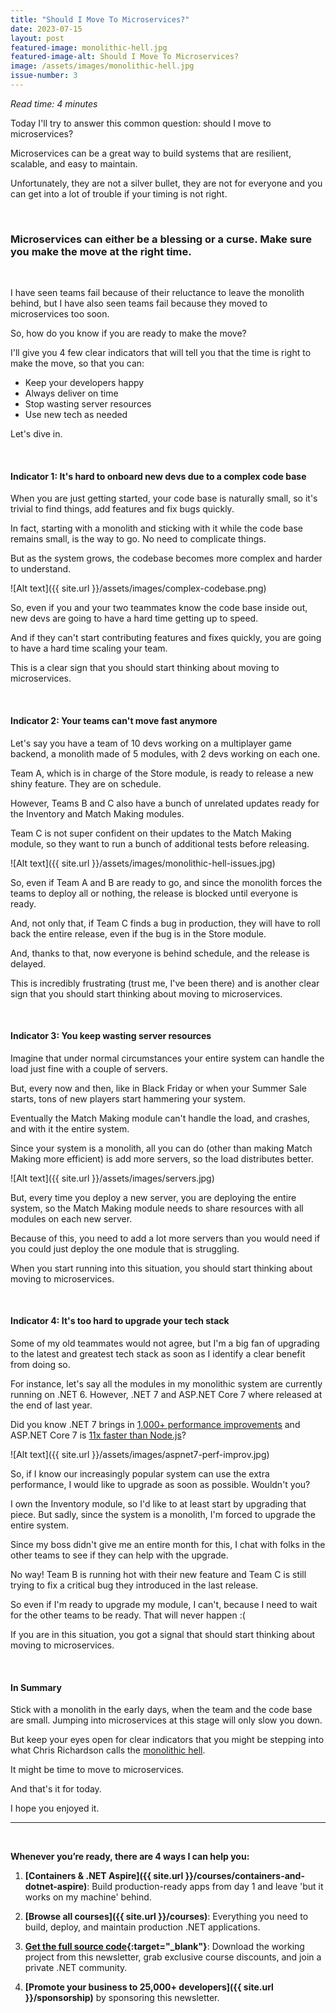 ```yaml
---
title: "Should I Move To Microservices?"
date: 2023-07-15
layout: post
featured-image: monolithic-hell.jpg
featured-image-alt: Should I Move To Microservices?
image: /assets/images/monolithic-hell.jpg
issue-number: 3
---
```


*Read time: 4 minutes*

Today I'll try to answer this common question: should I move to microservices?

Microservices can be a great way to build systems that are resilient, scalable, and easy to maintain. 

Unfortunately, they are not a silver bullet, they are not for everyone and you can get into a lot of trouble if your timing is not right.

<br/>

### **Microservices can either be a blessing or a curse. Make sure you make the move at the right time.**

<br/>

I have seen teams fail because of their reluctance to leave the monolith behind, but I have also seen teams fail because they moved to microservices too soon.

So, how do you know if you are ready to make the move?

I'll give you 4 few clear indicators that will tell you that the time is right to make the move, so that you can:

* Keep your developers happy
* Always deliver on time
* Stop wasting server resources
* Use new tech as needed

Let's dive in.

<br/>

#### **Indicator 1: It's hard to onboard new devs due to a complex code base**
When you are just getting started, your code base is naturally small, so it's trivial to find things, add features and fix bugs quickly.

In fact, starting with a monolith and sticking with it while the code base remains small, is the way to go. No need to complicate things.

But as the system grows, the codebase becomes more complex and harder to understand. 

![Alt text]({{ site.url }}/assets/images/complex-codebase.png)

So, even if you and your two teammates know the code base inside out, new devs are going to have a hard time getting up to speed.

And if they can't start contributing features and fixes quickly, you are going to have a hard time scaling your team.

This is a clear sign that you should start thinking about moving to microservices.

<br/>

#### **Indicator 2: Your teams can't move fast anymore**
Let's say you have a team of 10 devs working on a multiplayer game backend, a monolith made of 5 modules, with 2 devs working on each one.

Team A, which is in charge of the Store module, is ready to release a new shiny feature. They are on schedule.

However, Teams B and C also have a bunch of unrelated updates ready for the Inventory and Match Making modules. 

Team C is not super confident on their updates to the Match Making module, so they want to run a bunch of additional tests before releasing.

![Alt text]({{ site.url }}/assets/images/monolithic-hell-issues.jpg)

So, even if Team A and B are ready to go, and since the monolith forces the teams to deploy all or nothing, the release is blocked until everyone is ready.

And, not only that, if Team C finds a bug in production, they will have to roll back the entire release, even if the bug is in the Store module.

And, thanks to that, now everyone is behind schedule, and the release is delayed.

This is incredibly frustrating (trust me, I've been there) and is another clear sign that you should start thinking about moving to microservices.

<br/>

#### **Indicator 3: You keep wasting server resources**
Imagine that under normal circumstances your entire system can handle the load just fine with a couple of servers.

But, every now and then, like in Black Friday or when your Summer Sale starts, tons of new players start hammering your system.

Eventually the Match Making module can't handle the load, and crashes, and with it the entire system.

Since your system is a monolith, all you can do (other than making Match Making more efficient) is add more servers, so the load distributes better. 

![Alt text]({{ site.url }}/assets/images/servers.jpg)

But, every time you deploy a new server, you are deploying the entire system, so the Match Making module needs to share resources with all modules on each new server.

Because of this, you need to add a lot more servers than you would need if you could just deploy the one module that is struggling.

When you start running into this situation, you should start thinking about moving to microservices.

<br/>

#### **Indicator 4: It's too hard to upgrade your tech stack**
Some of my old teammates would not agree, but I'm a big fan of upgrading to the latest and greatest tech stack as soon as I identify a clear benefit from doing so.

For instance, let's say all the modules in my monolithic system are currently running on .NET 6. However, .NET 7 and ASP.NET Core 7 where released at the end of last year.

Did you know .NET 7 brings in [1,000+ performance improvements](https://devblogs.microsoft.com/dotnet/performance_improvements_in_net_7) and ASP.NET Core 7 is [11x faster than Node.js](https://www.techempower.com/benchmarks/#section=data-r21&hw=ph&test=plaintext)?

![Alt text]({{ site.url }}/assets/images/aspnet7-perf-improv.jpg)

So, if I know our increasingly popular system can use the extra performance, I would like to upgrade as soon as possible. Wouldn't you?

I own the Inventory module, so I'd like to at least start by upgrading that piece. But sadly, since the system is a monolith, I'm forced to upgrade the entire system.

Since my boss didn't give me an entire month for this, I chat with folks in the other teams to see if they can help with the upgrade.

No way! Team B is running hot with their new feature and Team C is still trying to fix a critical bug they introduced in the last release.

So even if I'm ready to upgrade my module, I can't, because I need to wait for the other teams to be ready. That will never happen :(

If you are in this situation, you got a signal that should start thinking about moving to microservices.

<br/>

#### **In Summary**
Stick with a monolith in the early days, when the team and the code base are small. Jumping into microservices at this stage will only slow you down.

But keep your eyes open for clear indicators that you might be stepping into what Chris Richardson calls the <a href="https://microservices.io/microservices/general/2018/11/04/potholes-in-road-from-monolithic-hell" target="_blank">monolithic hell</a>.

It might be time to move to microservices. 

And that's it for today.

I hope you enjoyed it.

---

<br/>

**Whenever you’re ready, there are 4 ways I can help you:**

1. **[Containers & .NET Aspire]({{ site.url }}/courses/containers-and-dotnet-aspire)**: Build production-ready apps from day 1 and leave 'but it works on my machine' behind.

2. **[Browse all courses]({{ site.url }}/courses)**: Everything you need to build, deploy, and maintain production .NET applications.

3. **​[​Get the full source code](https://www.patreon.com/juliocasal){:target="_blank"}**: Download the working project from this newsletter, grab exclusive course discounts, and join a private .NET community.

4. **[Promote your business to 25,000+ developers]({{ site.url }}/sponsorship)** by sponsoring this newsletter.